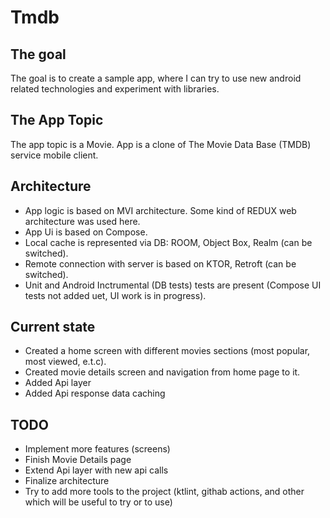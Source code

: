 # Tmdb

## The goal
The goal is to create a sample app, where I can try to use new android related technologies and experiment with libraries.

## The App Topic
The app topic is a Movie. App is a clone of The Movie Data Base (TMDB) service mobile client.

## Architecture
- App logic is based on MVI architecture. Some kind of REDUX web architecture was used here. 
- App Ui is based on Compose.
- Local cache is represented via DB: ROOM, Object Box, Realm (can be switched).
- Remote connection with server is based on KTOR, Retroft (can be switched).
- Unit and Android Inctrumental (DB tests) tests are present (Compose UI tests not added uet, UI work is in progress).

## Current state
- Created a home screen with different movies sections (most popular, most viewed, e.t.c).
- Created movie details screen and navigation from home page to it.
- Added Api layer
- Added Api response data caching

## TODO
- Implement more features (screens)
- Finish Movie Details page
- Extend Api layer with new api calls
- Finalize architecture
- Try to add more tools to the project (ktlint, githab actions, and other which will be useful to try or to use)
